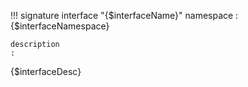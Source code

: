 !!! signature interface "{$interfaceName}"
    namespace
    :   {$interfaceNamespace}

    description
    :   

{$interfaceDesc}
